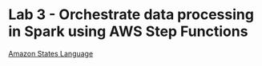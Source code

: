 # Lab 3 - Orchestrate data processing in Spark using AWS Step Functions

[Amazon States Language](https://docs.aws.amazon.com/step-functions/latest/dg/concepts-amazon-states-language.html)
